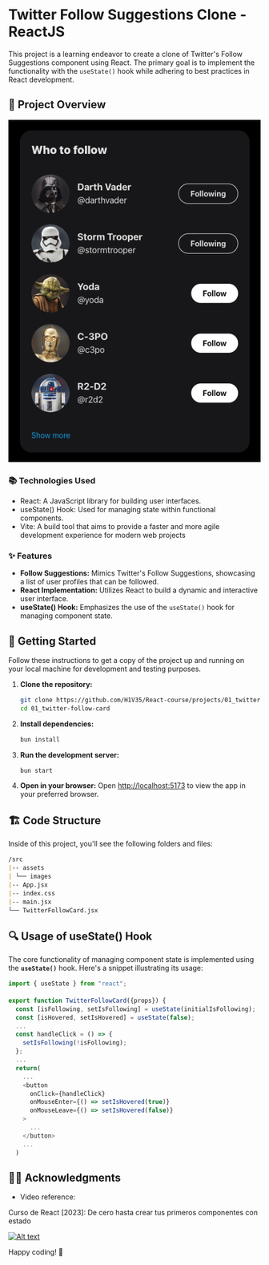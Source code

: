 # Twitter Follow Suggestions Clone - ReactJS

This project is a learning endeavor to create a clone of Twitter's Follow Suggestions component using React. The primary goal is to implement the functionality with the `useState()` hook while adhering to best practices in React development.

## 🚀 Project Overview

<div align="center">
  <img src="public/project-view.png" alt="Twitter Follow Suggestions clone view">
</div>

### 📚 Technologies Used

- React: A JavaScript library for building user interfaces.
- useState() Hook: Used for managing state within functional components.
- Vite: A build tool that aims to provide a faster and more agile development experience for modern web projects

### ✨ Features

- **Follow Suggestions:** Mimics Twitter's Follow Suggestions, showcasing a list of user profiles that can be followed.
- **React Implementation:** Utilizes React to build a dynamic and interactive user interface.
- **useState() Hook:** Emphasizes the use of the `useState()` hook for managing component state.

## 🧞 Getting Started

Follow these instructions to get a copy of the project up and running on your local machine for development and testing purposes.

1. **Clone the repository:**

   ```bash
   git clone https://github.com/H1V35/React-course/projects/01_twitter-follow-card.git
   cd 01_twitter-follow-card
   ```

2. **Install dependencies:**

   ```bash
   bun install
   ```

3. **Run the development server:**

   ```bash
   bun start
   ```

4. **Open in your browser:**
   Open [http://localhost:5173](http://localhost:5173) to view the app in your preferred browser.

## 🏗️ Code Structure

Inside of this project, you'll see the following folders and files:

```markdown
/src
|-- assets
| └── images
|-- App.jsx
|-- index.css
|-- main.jsx
└── TwitterFollowCard.jsx
```

## 🔍 Usage of useState() Hook

The core functionality of managing component state is implemented using the **`useState()`** hook. Here's a snippet illustrating its usage:

```javascript
import { useState } from "react";

export function TwitterFollowCard({props}) {
  const [isFollowing, setIsFollowing] = useState(initialIsFollowing);
  const [isHovered, setIsHovered] = useState(false);
  ...
  const handleClick = () => {
    setIsFollowing(!isFollowing);
  };
  ...
  return(
    ...
    <button
      onClick={handleClick}
      onMouseEnter={() => setIsHovered(true)}
      onMouseLeave={() => setIsHovered(false)}
    >
      ...
    </button>
    ...
  )
```

## 👨‍💻 Acknowledgments

- Video reference:

Curso de React [2023]: De cero hasta crear tus primeros componentes con estado

[![Alt text](https://img.youtube.com/vi/7iobxzd_2wY/0.jpg)](https://www.youtube.com/watch?v=7iobxzd_2wY)

Happy coding! 🚀
